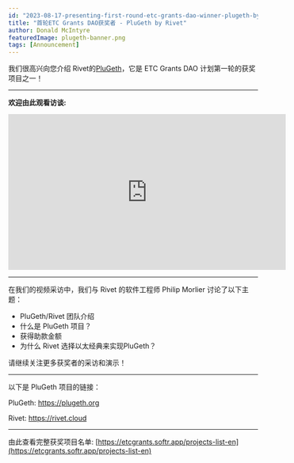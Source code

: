```yaml
---
id: "2023-08-17-presenting-first-round-etc-grants-dao-winner-plugeth-by-rivet-cn"
title: "首轮ETC Grants DAO获奖者 - PluGeth by Rivet"
author: Donald McIntyre
featuredImage: plugeth-banner.png
tags: [Announcement]
---
```


我们很高兴向您介绍 Rivet的[PluGeth](https://etcgrants.softr.app/project-details-zh?recordId=recOpSvgpRDDBPuJ8)，它是 ETC Grants DAO 计划第一轮的获奖项目之一！

---
**欢迎由此观看访谈:**

<iframe width="560" height="315" src="https://www.youtube.com/embed/P-m6XpW5Nto" title="YouTube video player" frameborder="0" allow="accelerometer; autoplay; clipboard-write; encrypted-media; gyroscope; picture-in-picture; web-share" allowfullscreen></iframe>

---


在我们的视频采访中，我们与 Rivet 的软件工程师 Philip Morlier 讨论了以下主题：

- PluGeth/Rivet 团队介绍
- 什么是 PluGeth 项目？
- 获得助款金额
- 为什么 Rivet 选择以太经典来实现PluGeth？

请继续关注更多获奖者的采访和演示！

---
以下是 PluGeth 项目的链接：

PluGeth: https://plugeth.org 

Rivet: https://rivet.cloud 

---

由此查看完整获奖项目名单: [https://etcgrants.softr.app/projects-list-en](https://etcgrants.softr.app/projects-list-en)
